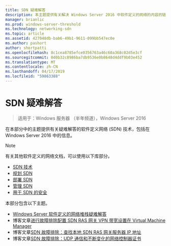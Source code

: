 ```yaml
---
title: SDN 疑难解答
description: 本主题提供有关解决 Windows Server 2016 中软件定义的网络的内容的链接。
manager: brianlic
ms.prod: windows-server-threshold
ms.technology: networking-sdn
ms.topic: article
ms.assetid: 427048db-bab6-49b1-9611-099bb547ec0e
ms.author: pashort
author: shortpatti
ms.openlocfilehash: 8c1cea8785efce0356763a46c60a368c02d5e3cf
ms.sourcegitcommit: 0d0b32c8986ba7db9536e0b8648d4ddf9b03e452
ms.translationtype: MT
ms.contentlocale: zh-CN
ms.lasthandoff: 04/17/2019
ms.locfileid: "59863388"
---
```

# <a name="troubleshoot-sdn"></a>SDN 疑难解答

>适用于：Windows 服务器 （半年频道），Windows Server 2016

在本部分中的主题提供有关疑难解答的软件定义网络 (SDN) 技术，包括在 Windows Server 2016 中的信息。

> [!NOTE]  
> 有关其他软件定义的网络文档，可以使用以下库部分。  
>  
> - [SDN 技术](../technologies/Software-Defined-Networking-Technologies.md) 
> - [规划 SDN](../plan/Plan-Software-Defined-Networking.md)
> - [部署 SDN](../deploy/Deploy-Software-Defined-Networking.md)
> - [管理 SDN](../manage/manage-sdn.md)
> - [用于 SDN 的安全](../security/sdn-security-top.md)

本部分包含以下主题。

- [Windows Server 软件定义的网络堆栈疑难解答](https://docs.microsoft.com/windows-server/networking/sdn/troubleshoot/troubleshoot-windows-server-software-defined-networking-stack)  
- 博客文章[进行故障排除配置 SDN RAS 网关 VPN 带宽设置在 Virtual Machine Manager](https://blogs.technet.microsoft.com/wsnetdoc/2017/03/02/troubleshoot-changing-sdn-ras-gateway-vpn-bandwidth-settings-in-virtual-machine-manager/)
- 博客文章[SDN 故障排除：查找本地 SDN RAS 网关服务器 IP 地址](https://blogs.technet.microsoft.com/wsnetdoc/2017/03/23/sdn-troubleshooting-find-the-local-sdn-ras-gateway-server-ip-address/)
- 博客文章[SDN 故障排除：UDP 通信和不断变化的网络控制器证书](https://blogs.technet.microsoft.com/wsnetdoc/2017/08/25/sdn-troubleshooting-udp-communication-and-changing-network-controller-cert/)

